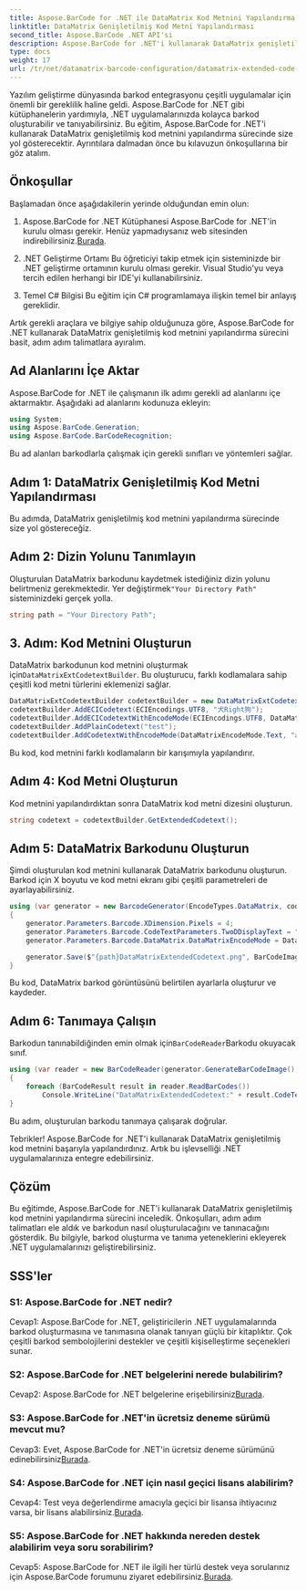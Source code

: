 ```yaml
---
title: Aspose.BarCode for .NET ile DataMatrix Kod Metnini Yapılandırma
linktitle: DataMatrix Genişletilmiş Kod Metni Yapılandırması
second_title: Aspose.BarCode .NET API'si
description: Aspose.BarCode for .NET'i kullanarak DataMatrix genişletilmiş kod metnini yapılandırmayı öğrenin. .NET uygulamalarınızda barkodlar oluşturun, tanıyın ve entegre edin.
type: docs
weight: 17
url: /tr/net/datamatrix-barcode-configuration/datamatrix-extended-code-text-configuration/
---
```

Yazılım geliştirme dünyasında barkod entegrasyonu çeşitli uygulamalar için önemli bir gereklilik haline geldi. Aspose.BarCode for .NET gibi kütüphanelerin yardımıyla, .NET uygulamalarınızda kolayca barkod oluşturabilir ve tanıyabilirsiniz. Bu eğitim, Aspose.BarCode for .NET'i kullanarak DataMatrix genişletilmiş kod metnini yapılandırma sürecinde size yol gösterecektir. Ayrıntılara dalmadan önce bu kılavuzun önkoşullarına bir göz atalım.

## Önkoşullar

Başlamadan önce aşağıdakilerin yerinde olduğundan emin olun:

1. Aspose.BarCode for .NET Kütüphanesi
Aspose.BarCode for .NET'in kurulu olması gerekir. Henüz yapmadıysanız web sitesinden indirebilirsiniz.[Burada](https://releases.aspose.com/barcode/net/).

2. .NET Geliştirme Ortamı
Bu öğreticiyi takip etmek için sisteminizde bir .NET geliştirme ortamının kurulu olması gerekir. Visual Studio'yu veya tercih edilen herhangi bir IDE'yi kullanabilirsiniz.

3. Temel C# Bilgisi
Bu eğitim için C# programlamaya ilişkin temel bir anlayış gereklidir.

Artık gerekli araçlara ve bilgiye sahip olduğunuza göre, Aspose.BarCode for .NET kullanarak DataMatrix genişletilmiş kod metnini yapılandırma sürecini basit, adım adım talimatlara ayıralım.

## Ad Alanlarını İçe Aktar

Aspose.BarCode for .NET ile çalışmanın ilk adımı gerekli ad alanlarını içe aktarmaktır. Aşağıdaki ad alanlarını kodunuza ekleyin:

```csharp
using System;
using Aspose.BarCode.Generation;
using Aspose.BarCode.BarCodeRecognition;
```

Bu ad alanları barkodlarla çalışmak için gerekli sınıfları ve yöntemleri sağlar.

## Adım 1: DataMatrix Genişletilmiş Kod Metni Yapılandırması

Bu adımda, DataMatrix genişletilmiş kod metnini yapılandırma sürecinde size yol göstereceğiz.

## Adım 2: Dizin Yolunu Tanımlayın

 Oluşturulan DataMatrix barkodunu kaydetmek istediğiniz dizin yolunu belirtmeniz gerekmektedir. Yer değiştirmek`"Your Directory Path"` sisteminizdeki gerçek yolla.

```csharp
string path = "Your Directory Path";
```

## 3. Adım: Kod Metnini Oluşturun

 DataMatrix barkodunun kod metnini oluşturmak için`DataMatrixExtCodetextBuilder`. Bu oluşturucu, farklı kodlamalara sahip çeşitli kod metni türlerini eklemenizi sağlar.

```csharp
DataMatrixExtCodetextBuilder codetextBuilder = new DataMatrixExtCodetextBuilder();
codetextBuilder.AddECICodetext(ECIEncodings.UTF8, "犬Right狗");
codetextBuilder.AddECICodetextWithEncodeMode(ECIEncodings.UTF8, DataMatrixEncodeMode.C40, "ABCDE");
codetextBuilder.AddPlainCodetext("test");
codetextBuilder.AddCodetextWithEncodeMode(DataMatrixEncodeMode.Text, "abcde");
```

Bu kod, kod metnini farklı kodlamaların bir karışımıyla yapılandırır.

## Adım 4: Kod Metni Oluşturun

Kod metnini yapılandırdıktan sonra DataMatrix kod metni dizesini oluşturun.

```csharp
string codetext = codetextBuilder.GetExtendedCodetext();
```

## Adım 5: DataMatrix Barkodunu Oluşturun

Şimdi oluşturulan kod metnini kullanarak DataMatrix barkodunu oluşturun. Barkod için X boyutu ve kod metni ekranı gibi çeşitli parametreleri de ayarlayabilirsiniz.

```csharp
using (var generator = new BarcodeGenerator(EncodeTypes.DataMatrix, codetext))
{
    generator.Parameters.Barcode.XDimension.Pixels = 4;
    generator.Parameters.Barcode.CodeTextParameters.TwoDDisplayText = "Extended Codetext";
    generator.Parameters.Barcode.DataMatrix.DataMatrixEncodeMode = DataMatrixEncodeMode.ExtendedCodetext;

    generator.Save($"{path}DataMatrixExtendedCodetext.png", BarCodeImageFormat.Png);
}
```

Bu kod, DataMatrix barkod görüntüsünü belirtilen ayarlarla oluşturur ve kaydeder.

## Adım 6: Tanımaya Çalışın

 Barkodun tanınabildiğinden emin olmak için`BarCodeReader`Barkodu okuyacak sınıf.

```csharp
using (var reader = new BarCodeReader(generator.GenerateBarCodeImage(), DecodeType.DataMatrix))
{
    foreach (BarCodeResult result in reader.ReadBarCodes())
        Console.WriteLine("DataMatrixExtendedCodetext:" + result.CodeText);
}
```

Bu adım, oluşturulan barkodu tanımaya çalışarak doğrular.

Tebrikler! Aspose.BarCode for .NET'i kullanarak DataMatrix genişletilmiş kod metnini başarıyla yapılandırdınız. Artık bu işlevselliği .NET uygulamalarınıza entegre edebilirsiniz.

## Çözüm

Bu eğitimde, Aspose.BarCode for .NET'i kullanarak DataMatrix genişletilmiş kod metnini yapılandırma sürecini inceledik. Önkoşulları, adım adım talimatları ele aldık ve barkodun nasıl oluşturulacağını ve tanınacağını gösterdik. Bu bilgiyle, barkod oluşturma ve tanıma yeteneklerini ekleyerek .NET uygulamalarınızı geliştirebilirsiniz.

## SSS'ler

### S1: Aspose.BarCode for .NET nedir?

Cevap1: Aspose.BarCode for .NET, geliştiricilerin .NET uygulamalarında barkod oluşturmasına ve tanımasına olanak tanıyan güçlü bir kitaplıktır. Çok çeşitli barkod sembolojilerini destekler ve çeşitli kişiselleştirme seçenekleri sunar.

### S2: Aspose.BarCode for .NET belgelerini nerede bulabilirim?

Cevap2: Aspose.BarCode for .NET belgelerine erişebilirsiniz[Burada](https://reference.aspose.com/barcode/net/).

### S3: Aspose.BarCode for .NET'in ücretsiz deneme sürümü mevcut mu?

 Cevap3: Evet, Aspose.BarCode for .NET'in ücretsiz deneme sürümünü edinebilirsiniz[Burada](https://releases.aspose.com/).

### S4: Aspose.BarCode for .NET için nasıl geçici lisans alabilirim?

 Cevap4: Test veya değerlendirme amacıyla geçici bir lisansa ihtiyacınız varsa, bir lisans alabilirsiniz.[Burada](https://purchase.aspose.com/temporary-license/).

### S5: Aspose.BarCode for .NET hakkında nereden destek alabilirim veya soru sorabilirim?

 Cevap5: Aspose.BarCode for .NET ile ilgili her türlü destek veya sorularınız için Aspose.BarCode forumunu ziyaret edebilirsiniz.[Burada](https://forum.aspose.com/c/barcode/13).